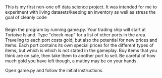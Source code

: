 ###
This is my first non-one off data science project. It was intended for me to experiment with living datasets/keeping an inventory as well as stress the goal of cleanly code
###

Begin the program by running game.py. Your trading ship will start at Tortoise Island. Type "check map" for a list of other ports in the area. Traveling to each port costs gold, but also the potential for new prices and items. Each port contains its own special prices for the different types of items, but which is which is not stated in the gameplay. Buy items that you think are on sale, then take them to another port to sell. Be careful of how much gold you have left though, a mutiny may be on your hands.

Open game.py and follow the initial instructions.
